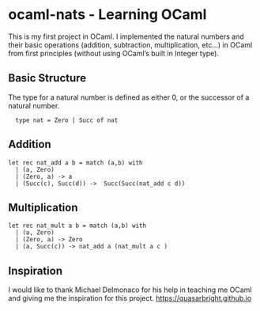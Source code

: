 # ocaml-nats - Learning OCaml

  This is my first project in OCaml. I implemented the natural numbers and their basic operations (addition, subtraction, multiplication, etc...) in OCaml from first principles (without using OCaml’s built in Integer type).

## Basic Structure
The type for a natural number is defined as either 0, or the successor of a natural number. 
```
  type nat = Zero | Succ of nat
```

## Addition
```
let rec nat_add a b = match (a,b) with 
  | (a, Zero)
  | (Zero, a) -> a
  | (Succ(c), Succ(d)) ->  Succ(Succ(nat_add c d))
```

## Multiplication
```
let rec nat_mult a b = match (a,b) with 
  | (a, Zero)
  | (Zero, a) -> Zero
  | (a, Succ(c)) -> nat_add a (nat_mult a c )
```

## Inspiration
I would like to thank Michael Delmonaco for his help in teaching me OCaml and giving me the inspiration for this project. 
<https://quasarbright.github.io>
